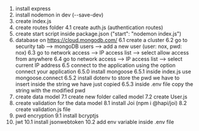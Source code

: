 1. install express
2. install nodemon in dev (--save-dev)
3. create index.js
4. create routes folder
  4.1 create auth.js (authentication routes)
5. create start script inside package.json ("start": "nodemon index.js")
6. database on https://cloud.mongodb.com/
  6.1 create a cluster
  6.2 go to security tab --> mongoDB users --> add a new user (user: nox, pwd: nox)
  6.3 go to network access --> IP access list --> select allow access from anywhere
  6.4 go to network access --> IP access list --> select current IP address
  6.5 connect to the application using the option connect your application
    6.5.0 install mongoose
    6.5.1 inside index.js use mongoose.connect
    6.5.2 install dotenv to store the pwd we have to insert inside the string we have just copied
    6.5.3 inside .env file copy the string with the modified pwd 
7. create data model
  7.1 create new folder called model
  7.2 create User.js
8. create validation for the data model
  8.1 install Joi (npm i @hapi/joi)
  8.2 create validation.js file
9. pwd encryption
  9.1 install bcryptjs
10. jwt
  10.1 install jsonwebtoken
  10.2 add env variable inside .env file




   
